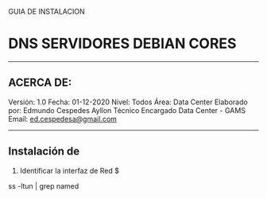 GUIA DE INSTALACION 
# DNS SERVIDORES DEBIAN CORES
---
## ACERCA DE:
Versión: 1.0
Fecha: 01-12-2020
Nivel: Todos
Área: Data Center
Elaborado por: Edmundo Cespedes Ayllon
Técnico Encargado Data Center - GAMS
Email: [ed.cespedesa@gmail.com](ed.cespedesa@gmail.com)

---

## Instalación de 

1. Identificar la interfaz de Red
$ 

ss -ltun | grep named